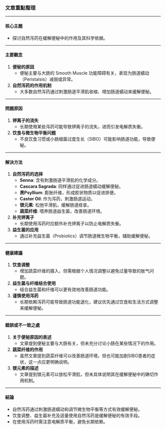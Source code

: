 ### 文章重點整理

---

#### **核心主題**
- 探讨自然泻药在缓解便秘中的作用及其科学依据。

---

#### **主要觀念**
1. **便秘的原因**  
   - 便秘主要与大肠的 Smooth Muscle 功能障碍有关，表现为肠道蠕动（Peristalsis）减弱或异常。
2. **自然泻药的作用机制**  
   - 大多数自然泻药通过刺激肠道平滑肌收缩、增加肠道蠕动来缓解便秘。

---

#### **問題原因**
1. **钾离子的流失**  
   - 长期使用某些泻药可能导致钾离子的流失，进而引发电解质失衡。
2. **饮食与微生物平衡问题**  
   - 不良饮食习惯或小肠细菌过度生长（SIBO）可能影响肠道功能，导致便秘。

---

#### **解決方法**
1. **自然泻药的选择**  
   - **Senna**: 含有刺激肠道平滑肌的化学成分。  
   - **Cascara Sagrada**: 同样通过促进肠道蠕动缓解便秘。  
   - **黑Psyllium**: 膨胀纤维，形成胶状物质以促进排便。  
   - **Castor Oil**: 作为泻药，刺激肠道运动。  
   - **镁元素**: 松弛平滑肌，缓解肠道痉挛。  
   - **蔬菜纤维**: 喂养肠道益生菌，改善肠道环境。  
2. **补充钾离子**  
   - 长期使用泻药时应额外补充钾离子以防止电解质失衡。
3. **益生菌的应用**  
   - 通过补充益生菌（Probiotics）调节肠道微生物平衡，辅助缓解便秘。

---

#### **健康建議**
1. **饮食调整**  
   - 增加蔬菜纤维的摄入，但需根据个人情况调整以避免过量导致的胀气问题。  
2. **益生菌与纤维结合使用**  
   - 结合益生菌和纤维可以更有效地改善肠道功能。  
3. **谨慎使用泻药**  
   - 长期依赖泻药可能导致肠道功能退化，建议优先通过饮食和生活方式调整来缓解便秘。

---

#### **錯誤或不一致之處**
1. **关于便秘原因的表述**  
   - 文章提到便秘主要与大肠有关，但未充分讨论小肠在某些情况下的作用。  
2. **蔬菜纤维的作用**  
   - 虽然文章提到蔬菜纤维可以改善肠道环境，但也可能加剧SIBO患者的症状，这一点应更明确说明。  
3. **镁元素的描述**  
   - 文章提到镁元素可以放松平滑肌，但未具体说明其在缓解便秘中的确切作用机制。

---

#### **結論**
- 自然泻药通过刺激肠道蠕动和调节微生物平衡等方式有效缓解便秘。
- 饮食调整、益生菌补充及适量使用自然泻药是缓解便秘的有效手段。
- 在使用泻药时需注意电解质平衡，避免长期依赖。